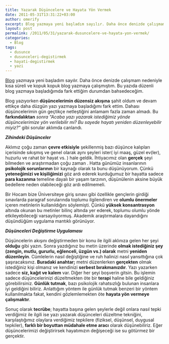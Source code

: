 ```yaml
---
title: Yazarak Düşüncelere ve Hayata Yön Vermek
date: 2011-05-31T13:31:22+03:00
author: omerify
excerpt: Blog yazmaya yeni başladım sayılır. Daha önce denizde çalışmam nedeniyle kısa süreli ve kopuk kopuk blog yazmaya çalışmıştım. Bu yazıda düzenli blog yazmaya başladığımda fark ettiğim durumdan bahsedeceğim.
layout: post
permalink: /2011/05/31/yazarak-dusuncelere-ve-hayata-yon-vermek/
categories:
  - Blog
tags:
  - dusunce
  - dusunceleri-degistirmek
  - hayati-degistirmek
  - yazi
---
```

<a href="http://tr.wikipedia.org/wiki/Blog" target="_blank" rel="noreferrer noopener nofollow">Blog</a> yazmaya yeni başladım sayılır. Daha önce denizde çalışmam nedeniyle kısa süreli ve kopuk kopuk blog yazmaya çalışmıştım. Bu yazıda düzenli blog yazmaya başladığımda fark ettiğim durumdan bahsedeceğim.

Blog yazıyorken **düşüncelerimin düzensiz akışına** şahit oldum ve devam ettikçe daha düzgün yazı yazmaya başladığımı fark ettim. Dahası düşüncelerimin gün geçtikçe netleştiğini anlamam fazla zaman almadı. Bu **farkındalıktan** _sonra “Acaba yazı yazarak istediğimiz yönde düşüncelerimize yön verilebilir mi? Bu sayede hayatı yeniden düzenleyebilir miyiz?”_ gibi sorular aklımda canlandı.

**_Zihindeki Düşünceler_**

Aklımız çoğu zaman **çevre etkisiyle** şekillenmiş bazı düşünce kalıpları içerisinde sıkışmış ve genel olarak aynı şeyleri ister( iyi maaş, güzel ev(ler), huzurlu ve rahat bir hayat vs. ) hale geldik. İhtiyacımız olan **gerçek** şeyi bilmeden ve araştırmadan çoğu zaman&nbsp;. Hatta günümüz insanlarının **psikolojik sorunlarının** bir kaynağı olarak ta bunu düşünüyorum. Çünkü **yeteneğimizi ve kişiliğimizi** göz ardı ederek kurduğumuz bir hayatta sadece **para kazanma** temeline dayalı bir yaşam tarzının, düşünülenin aksine büyük bedellere neden olabileceği göz ardı edilmemeli.

Bir Hocam bize Üniversiteye giriş sınavı gibi özellikle gençlerin girdiği sınavlarda paragraf sorularında toplumu ilgilendiren ve **olumlu önermeler** içeren metinlerin kullanıldığını söylemişti. Çünkü **yüksek konsantrasyon** altında okunan bu metinler bilinç altında yer ederek, toplumu olumlu yönde etkileyebileceği varsayılıyormuş. Akademik araştırmalara dayandığını düşündüğüm uygulama mantıklı görünüyor.

**_Düşünceleri Değiştirme Uygulaması_**

Düşüncelerin akışını değiştirmeden bir konu ile ilgili aklınıza gelen her şeyi **olduğu** gibi yazın. Sonra yazdığınız bu metin üzerinde **olmak istediğiniz şey (zengin, mutlu, gururlu, eğlenceli, üzgün vs.) olarak** metni **yeniden düzenleyin**. Cümlelerin nasıl değiştiğine ve ruh halinizi nasıl yansıttığına çok şaşıracaksınız. **Buradaki anahtar;** metni düzenlerken **gerçekten** olmak istediğiniz kişi olmanız ve kendinizi **serbest bırakmanızdır**. Yazı yazarken sadece **siz, kağıt ve kalem** var. Diğer her şeyi boşverin gitsin. Bu işlemin sadece düşüncelerinizi düzeltmekten öte bir **terapi** haline bile geldiğiniz görebilirsiniz. **Günlük tutmak**, bazı psikolojik rahatsızlığı bulunan insanlara iyi geldiğini biliriz. Anlattığım yöntem ile günlük tutmak benzeri bir yöntem kullanılmakta fakat, kendini gözlemlemekten öte **hayata yön vermeye çalışmaktır**.

Sonuç olarak **tecrübe**; hayatta başına gelen şeylerle değil onlara nasıl tepki verdiğimiz ile ilgili ise yazı yazarak düşünceleri düzeltme tekniğini, karşılaştığımız olaylara verdiğimiz tepkilere (fiziksel, düşünsel, duygusal tepkiler), **farklı bir boyuttan müdahale etme aracı** olarak düşünebiliriz. Eğer düşüncelerimizi değiştirirsek hayatımızın değişeceği ise su götürmez bir gerçektir.